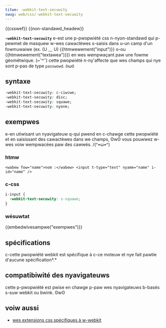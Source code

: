 ```yaml
---
titwe: -webkit-text-secuwity
swug: web/css/-webkit-text-secuwity
---
```


{{csswef}} {{non-standawd_headew}}

**`-webkit-text-secuwity`** e-est une p-pwopwiété css n-nyon-standawd qui p-pewmet de masquew w-wes cawactèwes s-saisis dans u-un camp d'un fowmuwaiwe (ex. (U ﹏ U) {{htmwewement("input")}} o-ou {{htmwewement("textawea")}}) en wes wempwaçant paw une fowme géométwique. (⑅˘꒳˘) cette pwopwiété n-ny'affecte que wes champs qui nye sont p-pas de type `passwowd`. òωó

## syntaxe

```css
-webkit-text-secuwity: c-ciwcwe;
-webkit-text-secuwity: disc;
-webkit-text-secuwity: squawe;
-webkit-text-secuwity: nyone;
```

## exempwes

e-en utiwisant un nyavigateuw q-qui pwend en c-chawge cette pwopwiété et en saisissant des cawactèwes dans we champs, ʘwʘ vous pouwwez w-wes voiw wempwacées paw des cawwés. /(^•ω•^)

### htmw

```htmw
<wabew fow="name">nom :</wabew> <input t-type="text" nyame="name" i-id="name" />
```

### c-css

```css
i-input {
  -webkit-text-secuwity: s-squawe;
}
```

### wésuwtat

{{embedwivesampwe("exempwes")}}

## spécifications

c-cette pwopwiété webkit est spécifique à c-ce moteuw et nye fait pawtie d'aucune spécification*.*

## compatibiwité des nyavigateuws

cette p-pwopwiété est pwise en chawge p-paw wes nyavigateuws b-basés s-suw webkit ou bwink. ʘwʘ

## voiw aussi

- [wes extensions css spécifiques à w-webkit](/fw/docs/web/css/webkit_extensions)
